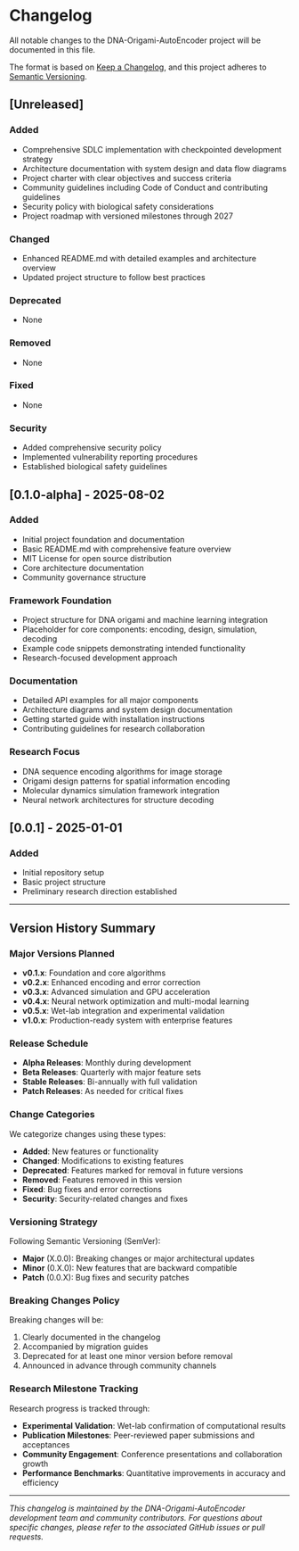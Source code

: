 # Changelog

All notable changes to the DNA-Origami-AutoEncoder project will be documented in this file.

The format is based on [Keep a Changelog](https://keepachangelog.com/en/1.0.0/),
and this project adheres to [Semantic Versioning](https://semver.org/spec/v2.0.0.html).

## [Unreleased]

### Added
- Comprehensive SDLC implementation with checkpointed development strategy
- Architecture documentation with system design and data flow diagrams
- Project charter with clear objectives and success criteria
- Community guidelines including Code of Conduct and contributing guidelines
- Security policy with biological safety considerations
- Project roadmap with versioned milestones through 2027

### Changed
- Enhanced README.md with detailed examples and architecture overview
- Updated project structure to follow best practices

### Deprecated
- None

### Removed
- None

### Fixed
- None

### Security
- Added comprehensive security policy
- Implemented vulnerability reporting procedures
- Established biological safety guidelines

## [0.1.0-alpha] - 2025-08-02

### Added
- Initial project foundation and documentation
- Basic README.md with comprehensive feature overview
- MIT License for open source distribution
- Core architecture documentation
- Community governance structure

### Framework Foundation
- Project structure for DNA origami and machine learning integration
- Placeholder for core components: encoding, design, simulation, decoding
- Example code snippets demonstrating intended functionality
- Research-focused development approach

### Documentation
- Detailed API examples for all major components
- Architecture diagrams and system design documentation
- Getting started guide with installation instructions
- Contributing guidelines for research collaboration

### Research Focus
- DNA sequence encoding algorithms for image storage
- Origami design patterns for spatial information encoding
- Molecular dynamics simulation framework integration
- Neural network architectures for structure decoding

## [0.0.1] - 2025-01-01

### Added
- Initial repository setup
- Basic project structure
- Preliminary research direction established

---

## Version History Summary

### Major Versions Planned

- **v0.1.x**: Foundation and core algorithms
- **v0.2.x**: Enhanced encoding and error correction
- **v0.3.x**: Advanced simulation and GPU acceleration
- **v0.4.x**: Neural network optimization and multi-modal learning
- **v0.5.x**: Wet-lab integration and experimental validation
- **v1.0.x**: Production-ready system with enterprise features

### Release Schedule

- **Alpha Releases**: Monthly during development
- **Beta Releases**: Quarterly with major feature sets
- **Stable Releases**: Bi-annually with full validation
- **Patch Releases**: As needed for critical fixes

### Change Categories

We categorize changes using these types:
- **Added**: New features or functionality
- **Changed**: Modifications to existing features
- **Deprecated**: Features marked for removal in future versions
- **Removed**: Features removed in this version
- **Fixed**: Bug fixes and error corrections
- **Security**: Security-related changes and fixes

### Versioning Strategy

Following Semantic Versioning (SemVer):
- **Major** (X.0.0): Breaking changes or major architectural updates
- **Minor** (0.X.0): New features that are backward compatible
- **Patch** (0.0.X): Bug fixes and security patches

### Breaking Changes Policy

Breaking changes will be:
1. Clearly documented in the changelog
2. Accompanied by migration guides
3. Deprecated for at least one minor version before removal
4. Announced in advance through community channels

### Research Milestone Tracking

Research progress is tracked through:
- **Experimental Validation**: Wet-lab confirmation of computational results
- **Publication Milestones**: Peer-reviewed paper submissions and acceptances
- **Community Engagement**: Conference presentations and collaboration growth
- **Performance Benchmarks**: Quantitative improvements in accuracy and efficiency

---

*This changelog is maintained by the DNA-Origami-AutoEncoder development team and community contributors. For questions about specific changes, please refer to the associated GitHub issues or pull requests.*